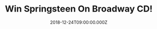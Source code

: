 ---
campaign-uuid: "c-4479b283-b50b-47a7-b219-3d772b9ab83f"
type: "Competition"
category: "Music"
date: "2018-12-24T09:00:00.000Z"
end-date: "2019-01-24T23:59:00.000Z"
disable-form: false
is_promoted: false
has_entry_page: true
title: "Win Springsteen On Broadway CD!"
competition-description: "<p>Springsteen On Broadway is the new album of music and\
  \ stories by Bruce Springsteen, and the soundtrack to the Netflix film of the same\
  \ name. The album is the complete live performance of the show, and available physically\
  \ as a 2 CD set, or on vinyl as a 4 LP set, as well as digitally.</p>\n<p>Want it\
  \ to be yours? Click below for a chance to win!</p>\n"
hero-header: "Win Springsteen On Broadway CD!Win Springsteen On Broadway CD!"
terms-confirmation: "N/A"
banner-img: "https://assets.expresslyapp.com/asset-69b5682c-e6fb-497f-ab46-99d1a91e304b.jpg"
logo-left-href: "http://club.expressly.io"
logo-left-image: "https://assets.expresslyapp.com/asset-1a8a318a-8125-4b3b-a9c5-581a65a9fca3.jpg"
logo-left-title: "Expressly Club"
bg-image-hero: "https://assets.expresslyapp.com/asset-4333ee98-b2bd-4465-a016-c4f8af0b0d75.jpg"
bg-image-first: "https://assets.expresslyapp.com/asset-5ef3c7c3-8c6e-4a00-95ca-a1b21c39ac6c.jpg"
section1-content: "<p>Springsteen On Broadway is the solo acoustic performance written\
  \ and performed by Tony Award, Academy Award, and 20-time Grammy Award winner Bruce\
  \ Springsteen. Based on his worldwide best-selling autobiography 'Born to Run,'\
  \ SPRINGSTEEN ON BROADWAY is a unique evening with Bruce, his guitar, a piano, and\
  \ his very personal stories. In addition, the show features a special appearance\
  \ by Patti Scialfa.</p> \n<p>Bruce Springsteen's historic sold-out series of performances\
  \ of his one man show began previews on October 3, 2017 and officially opened October\
  \ 12, 2017. The show was extended three times after its initial eight-week run,\
  \ and ran on Broadway at The Walter Kerr Theatre through December 15, 2018, bringing\
  \ the total number of performances to 236.</p>\n<p>If you can’t wait to have it,\
  \ enter the form below for a chance to win and get ready to listen to Springsteen\
  \ On Broadway CD anywhere now!\n"
entry-title: "Win Springsteen On Broadway CD!"
entry-content: "<p>Enter the draw to win Springsteen On Broadway CD by completing\
  \ the form below before 24th of January 2019.</p>\n"
has-winner: false
prize-description: "Springsteen On Broadway CD."
special-conditions: "This competition is also available on: https://aaa.nme.com/competitions/bruce-springsteen-on-broadway-cd\r\
  \n\r\n\r\nMultiple entries are allowed up to one every day."
country-restrictions:
- "GB"
---